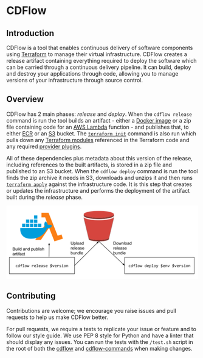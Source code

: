 # CDFlow

## Introduction

CDFlow is a tool that enables continuous delivery of software components using [Terraform](https://www.terraform.io/) to manage their virtual infrastructure. CDFlow creates a release artifact containing everything required to deploy the software which can be carried through a continuous delivery pipeline. It can build, deploy and destroy your applications through code, allowing you to manage versions of your infrastructure through source control.

## Overview

CDFlow has 2 main phases: _release_ and _deploy_. When the `cdflow release` command is run the tool builds an artifact - either a [Docker image](https://docs.docker.com/glossary/?term=image) or a zip file containing code for an [AWS Lambda](https://aws.amazon.com/lambda/) function - and publishes that, to either [ECR](https://aws.amazon.com/ecr/) or an [S3](https://aws.amazon.com/s3/) bucket. The [`terraform init`](https://www.terraform.io/docs/commands/init.html) command is also run which pulls down any [Terraform modules](https://www.terraform.io/docs/modules/index.html) referenced in the Terraform code and any required [provider plugins](https://www.terraform.io/docs/providers/index.html).

All of these dependencies plus metadata about this version of the release, including references to the built artifacts, is stored in a zip file and published to an S3 bucket. When the `cdflow deploy` command is run the tool finds the zip archive it needs in S3, downloads and unzips it and then runs [`terraform apply`](https://www.terraform.io/docs/commands/apply.html) against the infrastructure code. It is this step that creates or updates the infrastructure and performs the deployment of the artifact built during the _release_ phase.

![cdflow overview](/assets/cdflow.svg)

## Contributing

Contributions are welcome; we encourage you raise issues and pull requests to help us make CDFlow better.

For pull requests, we require a tests to replicate your issue or feature and to follow our style guide. We use PEP 8 style for Python and have a linter that should display any issues. You can run the tests with the `/test.sh` script in the root of both the [cdflow](https://github.com/mergermarket/cdflow) and [cdflow-commands](https://github.com/mergermarket/cdflow-commands) when making changes.
